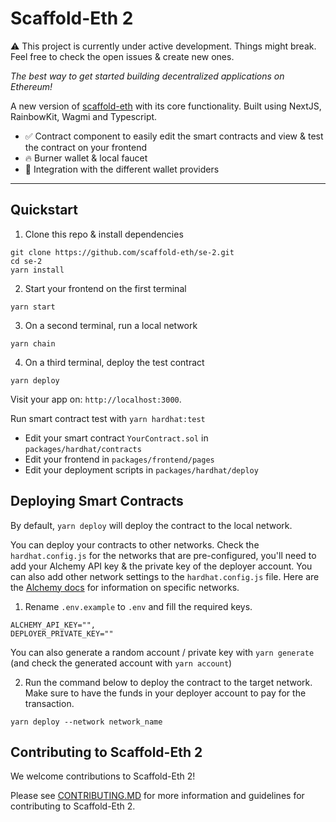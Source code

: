 # Scaffold-Eth 2

⚠️ This project is currently under active development. Things might break. Feel free to check the open issues & create new ones.

*The best way to get started building decentralized applications on Ethereum!*

A new version of [scaffold-eth](https://github.com/scaffold-eth/scaffold-eth/tree/master) with its core functionality. Built using NextJS, RainbowKit, Wagmi and Typescript.

- ✅ Contract component to easily edit the smart contracts and view & test the contract on your frontend
- 🔥 Burner wallet & local faucet
- 🔐 Integration with the different wallet providers

---

## Quickstart

1. Clone this repo & install dependencies

```
git clone https://github.com/scaffold-eth/se-2.git
cd se-2
yarn install
```

2. Start your frontend on the first terminal

```
yarn start
```

3. On a second terminal, run a local network

```
yarn chain
```

4. On a third terminal, deploy the test contract

```
yarn deploy
```

Visit your app on: `http://localhost:3000`.

Run smart contract test with `yarn hardhat:test`

- Edit your smart contract `YourContract.sol` in `packages/hardhat/contracts`
- Edit your frontend in `packages/frontend/pages`
- Edit your deployment scripts in `packages/hardhat/deploy`

## Deploying Smart Contracts

By default, `yarn deploy` will deploy the contract to the local network.

You can deploy your contracts to other networks. Check the `hardhat.config.js` for the networks that are pre-configured, you'll need to add your Alchemy API key & the private key of the deployer account. You can also add other network settings to the `hardhat.config.js` file. Here are the [Alchemy docs](https://docs.alchemy.com/docs/how-to-add-alchemy-rpc-endpoints-to-metamask) for information on specific networks.

1. Rename `.env.example` to `.env` and fill the required keys.

```
ALCHEMY_API_KEY="",
DEPLOYER_PRIVATE_KEY=""
```

You can also generate a random account / private key with `yarn generate` (and check the generated account with `yarn account`)

2. Run the command below to deploy the contract to the target network. Make sure to have the funds in your deployer account to pay for the transaction.

```
yarn deploy --network network_name
```

## Contributing to Scaffold-Eth 2

We welcome contributions to Scaffold-Eth 2!

Please see [CONTRIBUTING.MD](https://github.com/scaffold-eth/se-2/blob/master/CONTRIBUTING.md) for more information and guidelines for contributing to Scaffold-Eth 2.

